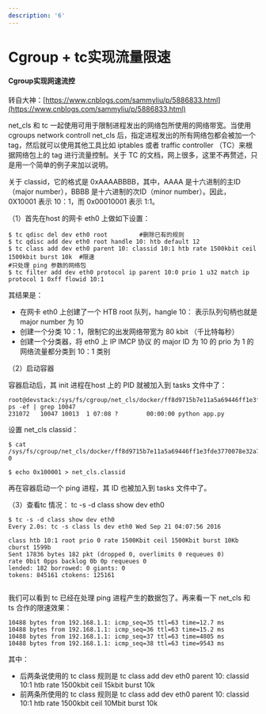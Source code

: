 ```yaml
---
description: '6'
---
```


# Cgroup + tc实现流量限速

#### Cgroup实现网速流控

转自大神：[https://www.cnblogs.com/sammyliu/p/5886833.html](https://www.cnblogs.com/sammyliu/p/5886833.html)

net\_cls 和 tc 一起使用可用于限制进程发出的网络包所使用的网络带宽。当使用 cgroups network controll net\_cls 后，指定进程发出的所有网络包都会被加一个 tag，然后就可以使用其他工具比如 iptables 或者 traffic controller （TC）来根据网络包上的 tag 进行流量控制。关于 TC 的文档，网上很多，这里不再赘述，只是用一个简单的例子来加以说明。

 关于 classid，它的格式是 0xAAAABBBB，其中，AAAA 是十六进制的主ID（major number），BBBB 是十六进制的次ID（minor number）。因此，0X10001 表示 10：1，而 0x00010001 表示 1:1。

 （1）首先在host 的网卡 eth0 上做如下设置：

```text
$ tc qdisc del dev eth0 root         #删除已有的规则
$ tc qdisc add dev eth0 root handle 10: htb default 12              
$ tc class add dev eth0 parent 10: classid 10:1 htb rate 1500kbit ceil 1500kbit burst 10k  #限速
#只处理 ping 参数的网络包
$ tc filter add dev eth0 protocol ip parent 10:0 prio 1 u32 match ip protocol 1 0xff flowid 10:1 
```

其结果是：

* 在网卡 eth0 上创建了一个 HTB root 队列，hangle 10： 表示队列句柄也就是major number 为 10
* 创建一个分类 10：1，限制它的出发网络带宽为 80 kbit （千比特每秒）
* 创建一个分类器，将 eth0 上 IP IMCP 协议 的 major ID 为 10 的 prio 为 1 的网络流量都分类到 10：1 类别

（2）启动容器

容器启动后，其 init 进程在host 上的 PID 就被加入到 tasks 文件中了：

```text
root@devstack:/sys/fs/cgroup/net_cls/docker/ff8d9715b7e11a5a69446ff1e3fde3770078e32a7d8f7c1cb35d51c75768fe33# ps -ef | grep 10047
231072   10047 10013  1 07:08 ?        00:00:00 python app.py
```

设置 net\_cls classid：

```text
$ cat /sys/fs/cgroup/net_cls/docker/ff8d9715b7e11a5a69446ff1e3fde3770078e32a7d8f7c1cb35d51c75768fe33/net_cls.classid
0
​
$ echo 0x100001 > net_cls.classid
```

再在容器启动一个 ping 进程，其 ID 也被加入到 tasks 文件中了。

（3）查看tc 情况： tc -s -d class show dev eth0

```text
$ tc -s -d class show dev eth0
Every 2.0s: tc -s class ls dev eth0 Wed Sep 21 04:07:56 2016
​
class htb 10:1 root prio 0 rate 1500Kbit ceil 1500Kbit burst 10Kb cburst 1599b
Sent 17836 bytes 182 pkt (dropped 0, overlimits 0 requeues 0)
rate 0bit 0pps backlog 0b 0p requeues 0
lended: 182 borrowed: 0 giants: 0
tokens: 845161 ctokens: 125161
​
```

我们可以看到 tc 已经在处理 ping 进程产生的数据包了。再来看一下 net\_cls 和 ts 合作的限速效果：

```text
10488 bytes from 192.168.1.1: icmp_seq=35 ttl=63 time=12.7 ms
10488 bytes from 192.168.1.1: icmp_seq=36 ttl=63 time=15.2 ms
10488 bytes from 192.168.1.1: icmp_seq=37 ttl=63 time=4805 ms
10488 bytes from 192.168.1.1: icmp_seq=38 ttl=63 time=9543 ms
```

其中：

* 后两条说使用的 tc class 规则是 tc class add dev eth0 parent 10: classid 10:1 htb rate 1500kbit ceil 15kbit burst 10k
* 前两条所使用的 tc class 规则是 tc class add dev eth0 parent 10: classid 10:1 htb rate 1500kbit ceil 10Mbit burst 10k

